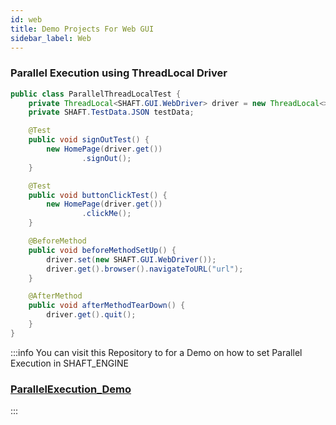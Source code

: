 ```yaml
---
id: web
title: Demo Projects For Web GUI
sidebar_label: Web
---
```

### Parallel Execution using ThreadLocal Driver

```java title="ParallelThreadLocalSampleTest"
public class ParallelThreadLocalTest {
    private ThreadLocal<SHAFT.GUI.WebDriver> driver = new ThreadLocal<>();
    private SHAFT.TestData.JSON testData;

    @Test
    public void signOutTest() {
        new HomePage(driver.get())
                .signOut();
    }

    @Test
    public void buttonClickTest() {
        new HomePage(driver.get())
                .clickMe();
    }

    @BeforeMethod
    public void beforeMethodSetUp() {
        driver.set(new SHAFT.GUI.WebDriver());
        driver.get().browser().navigateToURL("url");
    }

    @AfterMethod
    public void afterMethodTearDown() {
        driver.get().quit();
    }
}
```

:::info
You can visit this Repository to for a Demo on how to set Parallel Execution in SHAFT_ENGINE
### [ParallelExecution_Demo](https://github.com/MustafaAgamy/ShaftEngine-ParellelWithThreadLocal.git)
:::